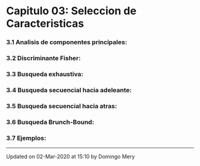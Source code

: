
# Capitulo 03: Seleccion de Caracteristicas
### 3.1 Analisis de componentes principales:
### 3.2 Discriminante Fisher:
### 3.3 Busqueda exhaustiva:
### 3.4 Busqueda secuencial hacia adeleante:
### 3.5 Busqueda secuencial hacia atras:
### 3.6 Busqueda Brunch-Bound:
### 3.7 Ejemplos:
---


Updated on 02-Mar-2020 at 15:10 by Domingo Mery
